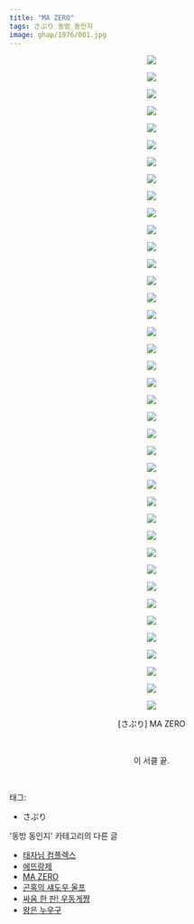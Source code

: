 ```yaml
---
title: "MA ZERO"
tags: さぷり 동방_동인지
image: ghap/1976/001.jpg
---
```

<div class="article">
<p style="text-align: center; clear: none; float: none;"><img src="{{ site.nasurl }}/ghap/1976/001.jpg"/></p>
<p style="text-align: center; clear: none; float: none;"><img src="{{ site.nasurl }}/ghap/1976/002.jpg"/></p>
<p style="text-align: center; clear: none; float: none;"><img src="{{ site.nasurl }}/ghap/1976/003.jpg"/></p>
<p style="text-align: center; clear: none; float: none;"><img src="{{ site.nasurl }}/ghap/1976/004.jpg"/></p>
<p style="text-align: center; clear: none; float: none;"><img src="{{ site.nasurl }}/ghap/1976/005.jpg"/></p>
<p style="text-align: center; clear: none; float: none;"><img src="{{ site.nasurl }}/ghap/1976/006.jpg"/></p>
<p style="text-align: center; clear: none; float: none;"><img src="{{ site.nasurl }}/ghap/1976/007.jpg"/></p>
<p style="text-align: center; clear: none; float: none;"><img src="{{ site.nasurl }}/ghap/1976/008.jpg"/></p>
<p style="text-align: center; clear: none; float: none;"><img src="{{ site.nasurl }}/ghap/1976/009.jpg"/></p>
<p style="text-align: center; clear: none; float: none;"><img src="{{ site.nasurl }}/ghap/1976/010.jpg"/></p>
<p style="text-align: center; clear: none; float: none;"><img src="{{ site.nasurl }}/ghap/1976/011.jpg"/></p>
<p style="text-align: center; clear: none; float: none;"><img src="{{ site.nasurl }}/ghap/1976/012.jpg"/></p>
<p style="text-align: center; clear: none; float: none;"><img src="{{ site.nasurl }}/ghap/1976/013.jpg"/></p>
<p style="text-align: center; clear: none; float: none;"><img src="{{ site.nasurl }}/ghap/1976/014.jpg"/></p>
<p style="text-align: center; clear: none; float: none;"><img src="{{ site.nasurl }}/ghap/1976/015.jpg"/></p>
<p style="text-align: center; clear: none; float: none;"><img src="{{ site.nasurl }}/ghap/1976/016.jpg"/></p>
<p style="text-align: center; clear: none; float: none;"><img src="{{ site.nasurl }}/ghap/1976/017.jpg"/></p>
<p style="text-align: center; clear: none; float: none;"><img src="{{ site.nasurl }}/ghap/1976/018.jpg"/></p>
<p style="text-align: center; clear: none; float: none;"><img src="{{ site.nasurl }}/ghap/1976/019.jpg"/></p>
<p style="text-align: center; clear: none; float: none;"><img src="{{ site.nasurl }}/ghap/1976/020.jpg"/></p>
<p style="text-align: center; clear: none; float: none;"><img src="{{ site.nasurl }}/ghap/1976/021.jpg"/></p>
<p style="text-align: center; clear: none; float: none;"><img src="{{ site.nasurl }}/ghap/1976/022.jpg"/></p>
<p style="text-align: center; clear: none; float: none;"><img src="{{ site.nasurl }}/ghap/1976/023.jpg"/></p>
<p style="text-align: center; clear: none; float: none;"><img src="{{ site.nasurl }}/ghap/1976/024.jpg"/></p>
<p style="text-align: center; clear: none; float: none;"><img src="{{ site.nasurl }}/ghap/1976/025.jpg"/></p>
<p style="text-align: center; clear: none; float: none;"><img src="{{ site.nasurl }}/ghap/1976/026.jpg"/></p>
<p style="text-align: center; clear: none; float: none;"><img src="{{ site.nasurl }}/ghap/1976/027.jpg"/></p>
<p style="text-align: center; clear: none; float: none;"><img src="{{ site.nasurl }}/ghap/1976/028.jpg"/></p>
<p style="text-align: center; clear: none; float: none;"><img src="{{ site.nasurl }}/ghap/1976/029.jpg"/></p>
<p style="text-align: center; clear: none; float: none;"><img src="{{ site.nasurl }}/ghap/1976/030.jpg"/></p>
<p style="text-align: center; clear: none; float: none;"><img src="{{ site.nasurl }}/ghap/1976/031.jpg"/></p>
<p style="text-align: center; clear: none; float: none;"><img src="{{ site.nasurl }}/ghap/1976/032.jpg"/></p>
<p style="text-align: center; clear: none; float: none;"><img src="{{ site.nasurl }}/ghap/1976/033.jpg"/></p>
<p style="text-align: center; clear: none; float: none;"><img src="{{ site.nasurl }}/ghap/1976/034.jpg"/></p>
<p style="text-align: center; clear: none; float: none;"><img src="{{ site.nasurl }}/ghap/1976/035.jpg"/></p>
<p style="text-align: center; clear: none; float: none;"><img src="{{ site.nasurl }}/ghap/1976/036.jpg"/></p>
<p style="text-align: center; clear: none; float: none;"><img src="{{ site.nasurl }}/ghap/1976/037.jpg"/></p>
<p style="text-align: center; clear: none; float: none;"><img src="{{ site.nasurl }}/ghap/1976/038.jpg"/></p>
<p style="text-align: center; clear: none; float: none;"><img src="{{ site.nasurl }}/ghap/1976/039.jpg"/></p>
<p style="text-align: center; clear: none; float: none;">[さぷり] MA ZERO</p>
<p style="text-align: center; clear: none; float: none;"><br/></p>
<p style="text-align: center; clear: none; float: none;">이 서클 끝.</p>
<p><br/></p>
</div><div class="tagTrail">
<p>태그: </p>
<ul>
<li>さぷり</li>
</ul>
</div><div class="another">
<p>'동방 동인지' 카테고리의 다른 글</p>
<ul>
<li><a href="/2016-09-03-ghap_1978">태자님 컴플렉스</a></li>
<li><a href="/2016-09-03-ghap_1977">에뜨랑제</a></li>
<li><a href="/2016-09-03-ghap_1976">MA ZERO</a></li>
<li><a href="/2016-09-03-ghap_1975">곤혹의 섀도우 울프</a></li>
<li><a href="/2016-09-03-ghap_1973">싸움 한 판! 우동게쨩</a></li>
<li><a href="/2016-09-03-ghap_1972">왕은 누우구</a></li>
</ul>
</div><div class="cb_module cb_fluid">
<div class="cb_wrt cb_profile">
</div><!-- commentList close -->
</div>